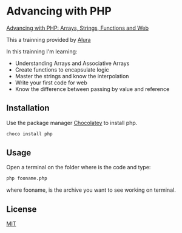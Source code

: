 # Advancing with PHP
[Advancing with PHP: Arrays, Strings, Functions and Web](https://cursos.alura.com.br/course/php-arrays-strings-funcoes)

This a trainning provided by [Alura](https://cursos.alura.com.br)

In this trainning I'm learning:
- Understanding Arrays and Associative Arrays
- Create functions to encapsulate logic
- Master the strings and know the interpolation
- Write your first code for web
- Know the difference between passing by value and reference

## Installation

Use the package manager [Chocolatey](https://chocolatey.org/) to install php.

```bash
choco install php
```

## Usage
Open a terminal on the folder where is the code and type:

```bash
php fooname.php
```

where fooname, is the archive you want to see working on terminal.

## License
[MIT](https://choosealicense.com/licenses/mit/)
